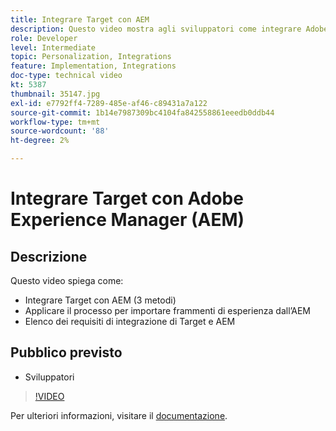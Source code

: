 ```yaml
---
title: Integrare Target con AEM
description: Questo video mostra agli sviluppatori come integrare Adobe Target con AEM (3 metodi). Gli sviluppatori impareranno ad applicare il processo per importare frammenti di esperienza dall’AEM e a conoscere i requisiti di integrazione di Target e AEM.
role: Developer
level: Intermediate
topic: Personalization, Integrations
feature: Implementation, Integrations
doc-type: technical video
kt: 5387
thumbnail: 35147.jpg
exl-id: e7792ff4-7289-485e-af46-c89431a7a122
source-git-commit: 1b14e7987309bc4104fa842558861eeedb0ddb44
workflow-type: tm+mt
source-wordcount: '88'
ht-degree: 2%

---
```


# Integrare Target con Adobe Experience Manager (AEM)

## Descrizione

Questo video spiega come:

* Integrare Target con AEM (3 metodi)
* Applicare il processo per importare frammenti di esperienza dall’AEM
* Elenco dei requisiti di integrazione di Target e AEM

## Pubblico previsto

* Sviluppatori

>[!VIDEO](https://video.tv.adobe.com/v/35147/?quality=12)

Per ulteriori informazioni, visitare il [documentazione](https://experienceleague.adobe.com/docs/target/using/experiences/offers/aem-experience-fragments.html?lang=en).
